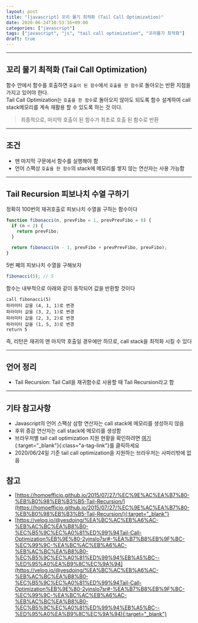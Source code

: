 ```yaml
---
layout: post
title: "[javascript] 꼬리 물기 최적화 (Tail Call Optimization)"
date: 2020-06-24T10:53:16+09:00
categories: ["javascript"]
tags: ["javascript", "js", "tail call optimization", "꼬리물기 최적화"]
draft: true
---
```


***

## 꼬리 물기 최적화 (Tail Call Optimization)

함수 안에서 함수를 호출하면 `호출이 된 함수`에서 `호출을 한 함수`로 돌아오는 반환 지점을 가지고 있어야 한다.  
Tail Call Optimization는 `호출을 한 함수`로 돌아오지 않아도 되도록 함수 설계하여 call stack메모리를 계속 재활용 할 수 있도록 하는 것 이다.  
> 최종적으로, 마지막 호출이 된 함수가 최초로 호출 된 함수로 반환

***

## 조건

- 맨 마지막 구문에서 함수를 실행해야 함
- 언어 스팩상 `호출을 한 함수`의 stack에 메모리를 쌓지 않는 연산자는 사용 가능함

***

## Tail Recursion 피보나치 수열 구하기

정확히 100번의 재귀호출로 피보나치 수열을 구하는 함수이다

```js
function fibonacci(n, prevFibo = 1, prevPrevFibo = 0) {
  if (n < 2) {
    return prevFibo;
  }

  return fibonacci(n - 1, prevFibo + prevPrevFibo, prevFibo);
}
```

5번 째의 피보나치 수열을 구해보자

```js
fibonacci(5); // 5

```

함수는 내부적으로 아래와 같이 동작되어 값을 반환할 것이다

```note
call fibonacci(5)
파라미터 값을 (4, 1, 1)로 변경
파라미터 값을 (3, 2, 1)로 변경
파라미터 값을 (2, 3, 2)로 변경
파라미터 값을 (1, 5, 3)로 변경
return 5
```

즉, 리턴은 재귀의 맨 마지막 호출일 경우에만 하므로, call stack을 최적화 시킬 수 있다

***

## 언어 정리

- Tail Recursion: Tail Call을 재귀함수로 사용할 때 Tail Recursion라고 함

***

## 기타 참고사항

- Javascript의 언어 스팩상 삼항 연산자는 call stack에 메모리를 생성하지 않음
- 후위 증감 연산자는 call stack에 메모리를 생성함
- 브라우저별 tail call optimization 지원 현황을 확인하려면 [여기](https://kangax.github.io/compat-table/es6/){:target="_blank"}{:class="a-tag-link"}를 클릭하세요
- 2020/06/24일 기준 tail call optimization을 지원하는 브라우저는 사파리밖에 없음

## 참고

- [https://homoefficio.github.io/2015/07/27/%EC%9E%AC%EA%B7%80-%EB%B0%98%EB%B3%B5-Tail-Recursion/](https://homoefficio.github.io/2015/07/27/%EC%9E%AC%EA%B7%80-%EB%B0%98%EB%B3%B5-Tail-Recursion/){:target="_blank"}
- [https://velog.io/@yesdoing/%EA%BC%AC%EB%A6%AC-%EB%AC%BC%EA%B8%B0-%EC%B5%9C%EC%A0%81%ED%99%94Tail-Call-Optimization%EB%9E%80-2yjnslo7sr#-%EA%B7%B8%EB%9F%BC-%EC%99%9C-%EA%BC%AC%EB%A6%AC-%EB%AC%BC%EA%B8%B0-%EC%B5%9C%EC%A0%81%ED%99%94%EB%A5%BC--%ED%95%A0%EA%B9%8C%EC%9A%94](https://velog.io/@yesdoing/%EA%BC%AC%EB%A6%AC-%EB%AC%BC%EA%B8%B0-%EC%B5%9C%EC%A0%81%ED%99%94Tail-Call-Optimization%EB%9E%80-2yjnslo7sr#-%EA%B7%B8%EB%9F%BC-%EC%99%9C-%EA%BC%AC%EB%A6%AC-%EB%AC%BC%EA%B8%B0-%EC%B5%9C%EC%A0%81%ED%99%94%EB%A5%BC--%ED%95%A0%EA%B9%8C%EC%9A%94){:target="_blank"}
